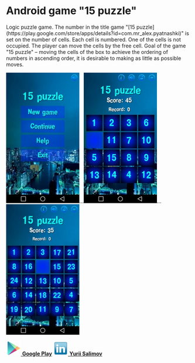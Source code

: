 <h1>Android game "15 puzzle"</h1>
Logic puzzle game. The number in the title game "[15 puzzle](https://play.google.com/store/apps/details?id=com.mr_alex.pyatnashki)" is set on the number of cells. Each cell is numbered. One of the cells is not occupied. The player can move the cells by the free cell. Goal of the game "15 puzzle" – moving the cells of the box to achieve the ordering of numbers in ascending order, it is desirable to making as little as possible moves.

![Menu | 15 puzzle](screenshots/screen_menu.jpg)...![15 puzzle](screenshots/screen_15.jpg)...![24 puzzle](screenshots/screen_24.jpg)

[![Google Play](screenshots/google_play_icon.png) **Google Play**](https://play.google.com/store/apps/details?id=com.mr_alex.pyatnashki)
[![Linkedin](screenshots/linkedin_icon.png) **Yurii Salimov**](https://www.linkedin.com/in/yurii-salimov)